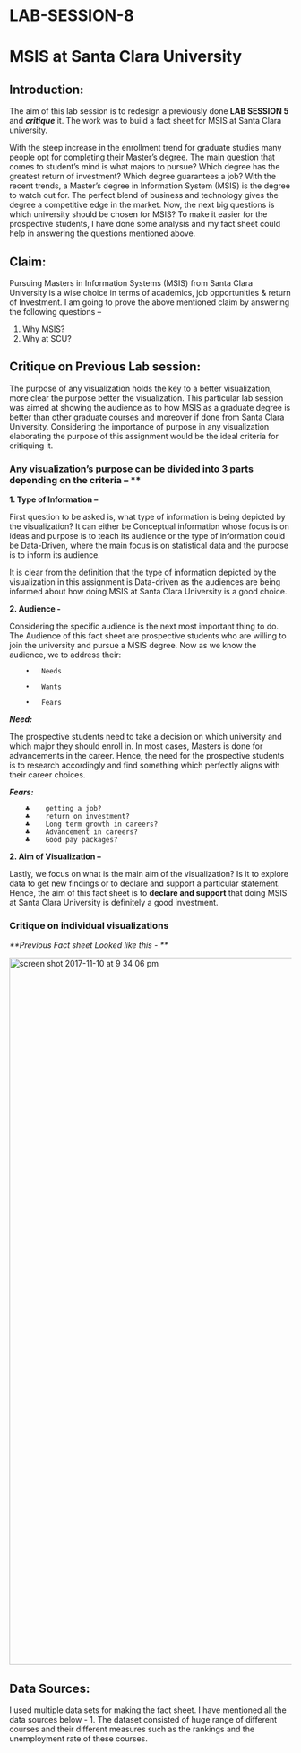 # LAB-SESSION-8
# MSIS at Santa Clara University
## Introduction:
The aim of this lab session is to redesign a previously done **LAB SESSION 5** and _**critique**_ it. The work was to build a fact sheet for MSIS at Santa Clara university. 

With the steep increase in the enrollment trend for graduate studies many people opt for completing their Master’s degree. The main question that comes to student’s mind is what majors to pursue? Which degree has the greatest return of investment? Which degree guarantees a job? With the recent trends, a Master’s degree in Information System (MSIS) is the degree to watch out for. The perfect blend of business and technology gives the degree a competitive edge in the market. Now, the next big questions is which university should be chosen for MSIS? 
To make it easier for the prospective students, I have done some analysis and my fact sheet could help in answering the questions mentioned above.

## Claim:
Pursuing Masters in Information Systems (MSIS) from Santa Clara University is a wise choice in terms of academics, job opportunities & return of Investment. 
I am going to prove the above mentioned claim by answering the following questions – 
1.	Why MSIS?
2.	Why at SCU?


## Critique on Previous Lab session:
The purpose of any visualization holds the key to a better visualization, more clear the purpose better the visualization. This particular lab session was aimed at showing the audience as to how MSIS as a graduate degree is better than other graduate courses and moreover if done from Santa Clara University. Considering the importance of purpose in any visualization elaborating the purpose of this assignment would be the ideal criteria for critiquing it.

### Any visualization’s purpose can be divided into 3 parts depending on the criteria – **

**1.	Type of Information –**

First question to be asked is, what type of information is being depicted by the visualization? It can either be Conceptual information whose focus is on ideas and purpose is to teach its audience or the type of information could be Data-Driven, where the main focus is on statistical data and the purpose is to inform its audience.

 It is clear from the definition that the type of information depicted by the visualization in this assignment is Data-driven as the audiences are being informed about how doing MSIS at Santa Clara University is a good choice.
 
 **2. Audience -**
 
 Considering the specific audience is the next most important thing to do. The Audience of this fact sheet are prospective students who are willing to join the university and pursue a MSIS degree. Now as we know the audience, we to address their: 
 
		•	Needs
		
		•	Wants
		
		•	Fears

_**Need:**_

The prospective students need to take a decision on which university and which major they should enroll in. In most cases, Masters is done for advancements in the career. Hence, the need for the prospective students is to research accordingly and find something which perfectly aligns with their career choices. 

_**Fears:**_

		♣	 getting a job?
		♣	 return on investment?
		♣	 Long term growth in careers? 
		♣	 Advancement in careers?
		♣	 Good pay packages?


**2.	Aim of Visualization –**

Lastly, we focus on what is the main aim of the visualization? Is it to explore data to get new findings or to declare and support a particular statement. Hence, the aim of this fact sheet is to **declare and support** that doing MSIS at Santa Clara University is definitely a good investment.

### Critique on individual visualizations 
 
_**Previous Fact sheet Looked like this - **_

<img width="1262" alt="screen shot 2017-11-10 at 9 34 06 pm" src="https://user-images.githubusercontent.com/32205588/32686698-1071962e-c65f-11e7-96b3-06dc37cbbdb0.png">



## Data Sources:
I used multiple data sets for making the fact sheet. I have mentioned all the data sources below -
1. 
The dataset consisted of huge range of different courses and their different measures such as the rankings and the unemployment rate of these courses.


